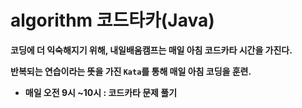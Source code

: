 # algorithm 코드타카(Java)

**코딩에 더 익숙해지기 위해, 내일배움캠프는 매일 아침 코드카타 시간을 가진다.**

**반복되는 연습이라는 뜻을 가진 `Kata`를 통해 매일 아침 코딩을 훈련.**

- **매일 오전 9시 ~10시 : 코드카타 문제 풀기**

